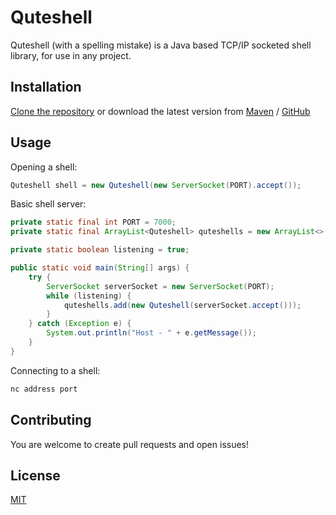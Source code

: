 # Quteshell

Quteshell (with a spelling mistake) is a Java based TCP/IP socketed shell library, for use in any project.

## Installation

[Clone the repository](https://github.com/NadavTasher/Quteshell/archive/master.zip) or download the latest version from [Maven]() / [GitHub]()

## Usage

Opening a shell:
```java
Quteshell shell = new Quteshell(new ServerSocket(PORT).accept());
```

Basic shell server:
```java
private static final int PORT = 7000;
private static final ArrayList<Quteshell> quteshells = new ArrayList<>();

private static boolean listening = true;

public static void main(String[] args) {
    try {
        ServerSocket serverSocket = new ServerSocket(PORT);
        while (listening) {
            quteshells.add(new Quteshell(serverSocket.accept()));
        }
    } catch (Exception e) {
        System.out.println("Host - " + e.getMessage());
    }
}
```

Connecting to a shell:
```bash
nc address port
```

## Contributing
You are welcome to create pull requests and open issues!

## License
[MIT](https://choosealicense.com/licenses/mit/)